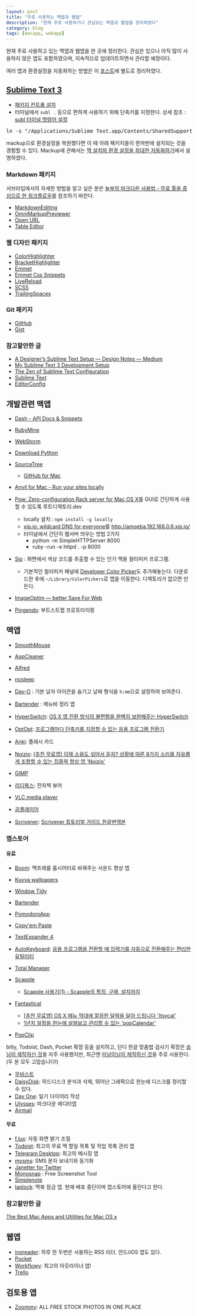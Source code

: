 ```yaml
---
layout: post
title: "주로 사용하는 맥앱과 웹앱"
description: "현재 주로 사용하거나 관심있는 맥앱과 웹앱을 정리하였다"
category: blog
tags: [macapp, webapp]
---
```


현재 주로 사용하고 있는 맥앱과 웹앱을 한 곳에 정리한다. 관심은 있으나 아직 많이 사용하지 않은 앱도 포함하였으며, 지속적으로 업데이트하면서 관리할 예정이다.

여러 앱과 환경설정을 자동화하는 방법은 이 [포스트](http://nolboo.github.io/blog/2015/05/07/mac-setup/)에 별도로 정리하였다.

## [Sublime Text 3](http://www.sublimetext.com/3)

- [패키지 컨트롤 설치](https://sublime.wbond.net/installation)
- 터미널에서 `subl .` 등으로 편하게 사용하기 위해 단축키를 지정한다. 상세 참조 : [subl 터미널 명령어 설정](http://blog.outsider.ne.kr/867)

<pre class="terminal">
ln -s "/Applications/Sublime Text.app/Contents/SharedSupport/bin/subl" /usr/local/bin/subl
</pre>

mackup으로 환경설정을 복원했다면 이 때 아래 패키지들이 한꺼번에 설치되는 것을 경험할 수 있다. Mackup에 관해서는 [맥 설치와 환경 설정을 최대한 자동화하기](http://nolboo.github.io/blog/2015/05/07/mac-setup/)에서 설명하였다.

### Markdown 패키지

서브라임에서의 자세한 방법을 알고 싶은 분은 [놀부의 마크다운 사용법 - 무료 툴을 중심으로 한 워크플로우](http://nolboo.github.io/blog/2014/04/15/how-to-use-markdown/)를 참조하기 바란다.

- [MarkdownEditing](https://github.com/SublimeText-Markdown/MarkdownEditing)
- [OmniMarkupPreviewer](https://github.com/timonwong/OmniMarkupPreviewer)
- [Open URL](https://github.com/noahcoad/open-url)
- [Table Editor](https://github.com/vkocubinsky/SublimeTableEditor)

### 웹 디자인 패키지

- [ColorHighlighter](https://github.com/Monnoroch/ColorHighlighter)
- [BracketHighlighter](https://sublime.wbond.net/packages/BracketHighlighter)
- [Emmet](https://sublime.wbond.net/packages/Emmet)
- [Emmet Css Snippets](https://sublime.wbond.net/packages/Emmet%20Css%20Snippets)
- [LiveReload](https://sublime.wbond.net/packages/LiveReload)
- [SCSS](https://sublime.wbond.net/packages/SCSS)
- [TrailingSpaces](https://sublime.wbond.net/packages/TrailingSpaces)

### Git 패키지

- [GitHub](https://github.com/bgreenlee/sublime-github)
- [Gist](https://sublime.wbond.net/packages/Gist)

### 참고할만한 글

- [A Designer’s Sublime Text Setup — Design Notes — Medium](https://medium.com/design-notes/a-designers-sublime-text-setup-e3963f8d79da)
- [My Sublime Text 3 Development Setup](http://josephralph.co.uk/my-sublime-text-3-development-setup/)
- [The Zen of Sublime Text Configuration](http://proletariat.com/2014/12/02/zen-sublime-text-configuration/)
- [Sublime Text](http://likejazz.com/post/102824813705/sublime-text)
- [EditorConfig](http://editorconfig.org/)

## 개발관련 맥앱

- [Dash - API Docs & Snippets](https://itunes.apple.com/us/app/dash/id458034879?ls=1&mt=12)
- [RubyMine](https://www.jetbrains.com/ruby/)
- [WebStorm](http://www.jetbrains.com/webstorm/)
- [Download Python](https://www.python.org/download)
- [SourceTree](https://www.sourcetreeapp.com/)
    - [GitHub for Mac](https://mac.github.com/)
- [Anvil for Mac - Run your sites locally](http://anvilformac.com/) 
- [Pow: Zero-configuration Rack server for Mac OS X](http://pow.cx/)를 GUI로 간단하게 사용할 수 있도록 루트디렉토리.dev 
    - locally 설치 : `npm install -g locally`
    - [xip.io: wildcard DNS for everyone](http://xip.io/)를 http://amoeba.192.168.0.6.xip.io/
    - 터미널에서 간단히 웹서버 띄우는 방법 2가지
        - python -m SimpleHTTPServer 8000
        - ruby -run -e httpd . -p 8000

- [Sip](http://macnews.tistory.com/2018) : 화면에서 색상 코드를 추출할 수 있는 인기 맥용 컬러피커 프로그램. 
    - 기본적인 컬러피커 패널에 [Developer Color Picker](http://download.panic.com/picker/)도 추가해놓는다. 다운로드한 후에 `~/Library/ColorPickers`로 앱을 이동한다. 디렉토리가 없으면 만든다.
- [ImageOptim — better Save For Web](https://imageoptim.com/)
- [Pingendo](http://www.pingendo.com/): 부트스트랩 프로토타이핑

## 맥앱

- [SmoothMouse](http://smoothmouse.com/)
- [AppCleaner](http://www.freemacsoft.net/appcleaner/)
- [Alfred](http://www.alfredapp.com/)
- [nosleep](https://code.google.com/p/macosx-nosleep-extension/)
- [Day-O](http://www.shauninman.com/archive/2011/10/20/day_o_mac_menu_bar_clock) : 기본 날자 아이콘을 숨기고 날짜 형식을 `h:mm`으로 설정하여 보여준다.
- [Bartender](http://www.macbartender.com/) : 메뉴바 정리 앱
- [HyperSwitch](http://bahoom.com/hyperswitch/): [OS X 앱 전환 방식의 불편함을 완벽히 보완해주는 HyperSwitch](http://macnews.tistory.com/1022)
- [OptOpt](https://itunes.apple.com/app/optopt/id989799277?mt=12): [프로그램마다 단축키를 지정할 수 있는 응용 프로그램 전환기](http://macnews.tistory.com/3330)
- [Anki](http://ankisrs.net/): 플래시 카드
- [Noizio](https://itunes.apple.com/kr/app/noizio/id928871589?mt=12): [[추천 무료앱] 이제 소음도 섞어서 듣자? 상황에 따른 8가지 소리를 자유롭게 조합할 수 있는 집중력 향상 앱 'Noizio'](http://macnews.tistory.com/2703)

- [GIMP](http://www.gimp.org/downloads/)
- [리디북스](http://ridibooks.com/support/app/download): 전자책 뷰어
- [VLC media player](http://www.videolan.org/vlc/download-macosx.html)
- [곰플레이어](http://gom2.gomtv.com/release/gom_player_mac.htm)
- [Scrivener](https://www.literatureandlatte.com/download_mac.php): [Scrivener 튜토리얼 가이드 한글번역본](http://macnews.tistory.com/2494)

### 앱스토어

#### 유료

- [Boom](https://itunes.apple.com/us/app/boom-experience-best-audio/id415312377?mt=12): 맥프레를 홈시어터로 바꿔주는 사운드 향상 앱
- [Kuvva wallpapers](https://itunes.apple.com/app/id451557061?mt=12)
- [Window Tidy](https://itunes.apple.com/kr/app/window-tidy/id456609775?mt=12)
- [Bartender](http://www.macbartender.com/)
- [PomodoroApp](https://itunes.apple.com/kr/app/pomodoroapp-simple-pomodoro/id705103149?mt=12)
- [Copy'em Paste](https://itunes.apple.com/us/app/fun-math-games/id876540291?mt=12)
- [TextExpander 4](http://smilesoftware.com/TextExpander)
- [AutoKeyboard](https://itunes.apple.com/kr/app/autokeyboard/id908553210?mt=12): [응용 프로그램을 전환할 때 입력기를 자동으로 전환해주는 편리한 유틸리티](http://macnews.tistory.com/2606)
- [Total Manager](https://itunes.apple.com/app/id796275163?mt=12)
- [Scapple](https://itunes.apple.com/kr/app/scapple/id568020055?mt=12) 
    - [Scapple 사용기(1) - Scapple의 특징, 구매, 설치까지](http://reinia.net/916)
- [Fantastical](https://flexibits.com/fantastical)
    - [[추천 무료앱] OS X 메뉴 막대에 깔끔한 달력을 달아 드립니다 'Itsycal'](http://macnews.tistory.com/3023)
    - [1년치 일정을 한눈에 살펴보고 관리할 수 있는 'popCalendar'](http://macnews.tistory.com/2480)

- [PopClip](https://itunes.apple.com/us/app/popclip/id445189367?mt=12)

bitly, Todoist, Dash, Pocket 확장 등을 설치하고, 단디 한글 맞춤법 검사기 확장은 [숩님이 제작하신 것](http://soooprmx.com/wp/archives/3863)을 자주 사용했지만, 최근엔 [미남이님이 제작하신 것](https://twitter.com/seoulrain/statuses/541397266066440193)을 주로 사용한다.(두 분 모두 고맙습니다!)

- [무비스트](https://itunes.apple.com/kr/app/mubiseuteu/id461788075?mt=12)
- [DaisyDisk](https://itunes.apple.com/app/daisydisk/id411643860?mt=12&ign-mpt=uo%3D4): 하드디스크 분석과 삭제, 뛰어난 그래픽으로 한눈에 디스크를 정리할 수 있다.
- [Day One](https://itunes.apple.com/kr/app/day-one-ilgi-daieoli/id422304217?mt=12): 일기 다이어리 작성
- [Ulysses](https://itunes.apple.com/kr/app/id623795237?mt=12): 마크다운 에디터앱
- [Airmail](https://itunes.apple.com/app/airmail/id573171375?mt=12)

#### 무료

- [f.lux](https://justgetflux.com/): 자동 화면 밝기 조절
- [Todoist](https://todoist.com/macApp): 최고의 무료 맥 할일 목록 및 작업 목록 관리 앱
- [Telegram Desktop](https://desktop.telegram.org/): 최고의 메시징 앱
- [mysms](https://itunes.apple.com/en/app/id545578261): SMS 문자 보내기와 동기화
- [Janetter for Twitter](https://itunes.apple.com/us/app/janetter-for-twitter/id478844335?ls=1&mt=12)
- [Monosnap](https://www.monosnap.com/welcome) : Free Screenshot Tool
- [Simplenote](https://itunes.apple.com/us/app/simplenote/id692867256?ls=1&mt=12)
- [laplock](http://www.laplock.co/): 맥북 잠금 앱. 현재 배포 중단이며 앱스토어에 올린다고 한다.

### 참고할만한 글

[The Best Mac Apps and Utilities for Mac OS x](http://www.labnol.org/software/essential-mac-utilities/9479/)

## 웹앱

- [inoreader](https://www.inoreader.com/): 하루 한 두번은 사용하는 RSS 리더. 안드/iOS 앱도 있다.
- [Pocket](https://getpocket.com/)
- [Workflowy](http://bit.ly/UDCz17): 최고의 아웃라이너 앱!
- [Trello](https://trello.com/)

## 검토용 앱

- [Zoommy](http://zoommyapp.com/): ALL FREE STOCK PHOTOS IN ONE PLACE